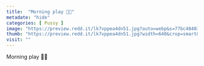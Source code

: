 ```yaml
---
title:  "Morning play 🙈🙈"
metadate: "hide"
categories: [ Pussy ]
image: "https://preview.redd.it/lk7vppea4dn51.jpg?auto=webp&s=77bc4840336fde0b196314e71c2c29e5911c1a30"
thumb: "https://preview.redd.it/lk7vppea4dn51.jpg?width=640&crop=smart&auto=webp&s=144533c3bc487c183f96890146d3fff13d78ac6b"
visit: ""
---
```

Morning play 🙈🙈
